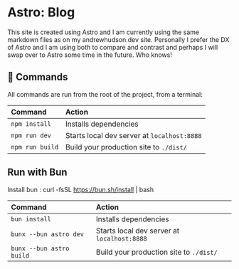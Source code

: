 # Astro: Blog

This site is created using Astro and I am currently using the same markdown files as on my andrewhudson.dev site. Personally I prefer the DX of Astro and I am using both to compare and contrast and perhaps I will swap over to Astro some time in the future. Who knows!

## 🧞 Commands

All commands are run from the root of the project, from a terminal:

| Command         | Action                                      |
| :-------------- | :------------------------------------------ |
| `npm install`   | Installs dependencies                       |
| `npm run dev`   | Starts local dev server at `localhost:8888` |
| `npm run build` | Build your production site to `./dist/`     |

## Run with Bun

Install bun : curl -fsSL https://bun.sh/install | bash

| Command                  | Action                                      |
| :----------------------- | :------------------------------------------ |
| `bun install`            | Installs dependencies                       |
| `bunx --bun astro dev`   | Starts local dev server at `localhost:8888` |
| `bunx --bun astro build` | Build your production site to `./dist/`     |
